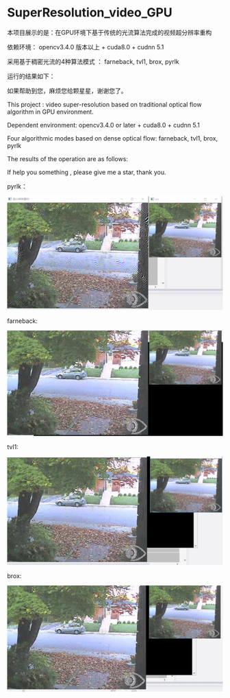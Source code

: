 # SuperResolution_video_GPU


本项目展示的是：在GPU环境下基于传统的光流算法完成的视频超分辨率重构

依赖环境： opencv3.4.0 版本以上 + cuda8.0 + cudnn 5.1

采用基于稠密光流的4种算法模式 ： farneback, tvl1, brox, pyrlk

运行的结果如下： 

如果帮助到您，麻烦您给颗星星，谢谢您了。

This project : video super-resolution  based on traditional optical flow algorithm in GPU environment.

Dependent environment: opencv3.4.0 or later + cuda8.0 + cudnn 5.1

Four algorithmic modes based on dense optical flow: farneback, tvl1, brox, pyrlk

The results of the operation are as follows:

If help you something , please give me a star, thank you.

pyrlk：

![pyrlk](https://github.com/XuHao9166/SuperResolution_video_GPU/blob/master/pyrlk.bmp)

farneback:

![farneback](https://github.com/XuHao9166/SuperResolution_video_GPU/blob/master/farneback.bmp)

tvl1:

![tvl1](https://github.com/XuHao9166/SuperResolution_video_GPU/blob/master/tvl1.bmp)

brox:

![brox](https://github.com/XuHao9166/SuperResolution_video_GPU/blob/master/brox.bmp)
